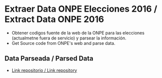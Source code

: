 # Extraer Data ONPE Elecciones 2016 / Extract Data ONPE 2016
 - Obtener codigos fuente de la web de la ONPE para las elecciones (actualmetne fuera de servicio) y parsear la información.
 - Get Source code from ONPE's web and parse data.

Data Parseada / Parsed Data
---------------------------
 - [Link repositorio / Link repository](https://github.com/anpicasso/dataEleccionesPeru2016)
